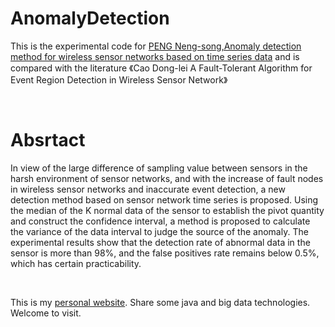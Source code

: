 # AnomalyDetection

This is the experimental code for [PENG Neng-song,Anomaly detection method for wireless sensor networks based on time series data](http://kns.cnki.net/KCMS/detail/detail.aspx?dbcode=CJFQ&dbname=CJFDTEMP&filename=CGJS201804017&v=Mjg2ODFpckJmYkc0SDluTXE0OUVZNFI4ZVgxTHV4WVM3RGgxVDNxVHJXTTFGckNVUkxLZll1VnVGeTdtVXJyTUo=) and is compared with the literature 《Cao Dong-lei A Fault-Tolerant Algorithm for Event Region Detection in Wireless Sensor Network》
 
<br>

 # Absrtact
  In view of the large difference of sampling value between sensors in the harsh environment of sensor networks, and with the increase of fault nodes in wireless sensor networks and inaccurate event detection, a new detection method based on sensor network time series is proposed. Using the median of the K normal data of the sensor to establish the pivot quantity and construct the confidence interval, a method is proposed to calculate the variance of the data interval to judge the source of the anomaly. The experimental results show that the detection rate of abnormal data in the sensor is more than 98%, and the false positives rate remains below 0.5%, which has certain practicability.<br>

<br>

  This is my [personal website](http://jsynk.cn). Share some java and big data technologies. Welcome to visit.
